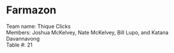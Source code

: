 # Farmazon
Team name: Thique Clicks <br/>
Members: Joshua McKelvey, Nate McKelvey, Bill Lupo, and Katana Davannavong <br/>
Table #: 21 <br/>

